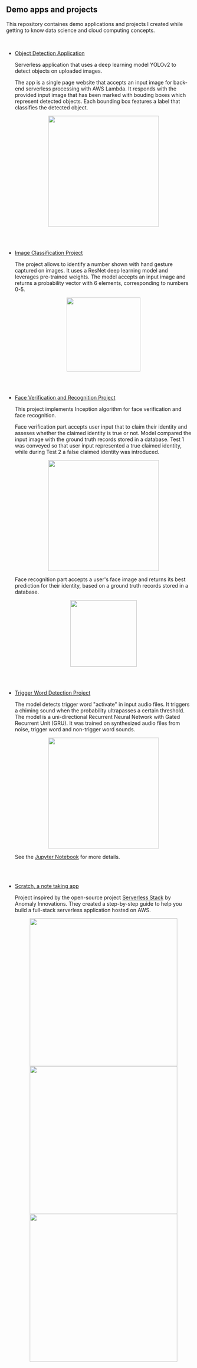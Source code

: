## Demo apps and projects
This repository containes demo applications and projects I created while getting to know data science and cloud computing concepts. 

<br>

+ [Object Detection Application](https://github.com/molly-moon/projects/tree/master/object_detection)

  Serverless application that uses a deep learning model YOLOv2 to detect objects on uploaded images.

  The app is a single page website that accepts an input image for back-end serverless processing with AWS Lambda. It responds with the provided input image that has been marked with bouding boxes which represent detected objects. Each bounding box features a label that classifies the detected object.
  <p align=center>
  <img src="https://github.com/molly-moon/projects/raw/master/images/mazio_hambugs.png" height=300/>
  </p>
  
<br>
<br>

+ [Image Classification Project]()
	
  The project allows to identify a number shown with hand gesture captured on images. It uses a ResNet deep learning model and leverages pre-trained weights. The model accepts an input image and returns a probability vector with 6 elements, corresponding to numbers 0-5. 

  <p align=center>
  <img src="https://github.com/molly-moon/projects/raw/master/image-classification-resnet/images/hand-gesture.png" height=200/>
  </p>

  <br>
  <br>

+ [Face Verification and Recognition Project]()

  This project implements Inception algorithm for face verification and face recognition. 

  Face verification part accepts user input that to claim their identity and asseses whether the claimed identity is    true or not. Model compared the input image with the ground truth records stored in a database. Test 1 was conveyed so that user input represented a true claimed identity, while during Test 2 a false claimed identity was introduced.

  <p align=center>
  <img src="https://github.com/molly-moon/projects/raw/master/face-verification-recognition/images/face-verification.png" width=300>
  </p>

  Face recognition part accepts a user's face image and returns its best prediction for their identity, based on a ground truth records stored in a database.

  <p align=center>
  <img src="https://github.com/molly-moon/projects/raw/master/face-verification-recognition/images/face-recognition.png" width=180>
  </p>

  <br>
  <br>

+ [Trigger Word Detection Project]()

  The model detects trigger word "activate" in input audio files. It triggers a chiming sound when the probability ultrapasses a certain threshold. The model is a uni-directional Recurrent Neural Network with Gated Recurrent Unit (GRU). It was trained on synthesized audio files from noise, trigger word and non-trigger word sounds. 

  <p align=center>
  <img src="https://github.com/molly-moon/projects/raw/master/images/trigger-word-detection.png" height=300/>
  </p>

  See the [Jupyter Notebook](https://github.com/molly-moon/projects/blob/master/trigger_word_detection/trigger_word_detection.ipynb) for more details. 

  <br>
  <br>
+ [Scratch, a note taking app]()

  Project inspired by the open-source project [Serverless Stack](https://serverless-stack.com/) by Anomaly Innovations. They created a step-by-step guide to help you build a full-stack serverless application hosted on AWS.
  <p align=center>
  <img src="https://github.com/molly-moon/projects/raw/master/app-notes/images/notes1.png" width="400"/>
  <br> 
  <img src="https://github.com/molly-moon/projects/raw/master/app-notes/images/notes2.png" width="400"/>
  <br> 
  <img src="https://github.com/molly-moon/projects/raw/master/app-notes/images/notes3.png" width="400"/>
  </p>